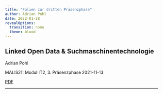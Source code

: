 ```yaml
---
title: "Folien zur dritten Präsenzphase"
author: Adrian Pohl
date: 2022-01-28
revealOptions:
  transition: none
  theme: blood
---
```


## Linked Open Data & Suchmaschinentechnologie
Adrian Pohl
  
MALIS21: Modul IT2, 3. Präsenzphase
2021-11-13

[PDF](https://malis21.acka47.net/slides/2022-01-28.pdf)

---